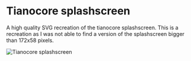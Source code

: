 # Tianocore splashscreen

A high quality SVG recreation of the tianocore splashscreen. This is a recreation as I was not able to find a version of the splashscreen bigger than 172x58 pixels.

![Tianocore splashscreen](raw/tianocore.svg)